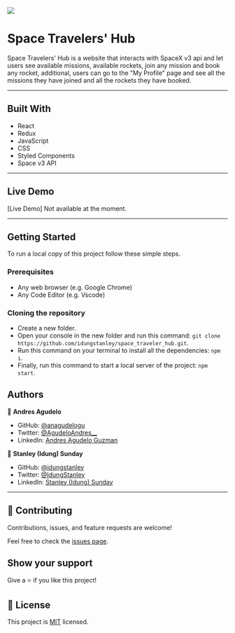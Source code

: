 ![](https://img.shields.io/badge/Microverse-blueviolet)

# Space Travelers' Hub

Space Travelers' Hub is a website that interacts with SpaceX v3 api and let users see available missions, available rockets, join any mission and book any rocket, additional, users can go to the "My Profile" page and see all the missions they have joined and all the rockets they have booked.

---

## Built With

- React
- Redux
- JavaScript
- CSS
- Styled Components
- Space v3 API

---

## Live Demo

[Live Demo] Not available at the moment.

---

## Getting Started

To run a local copy of this project follow these simple steps.

### Prerequisites

- Any web browser (e.g. Google Chrome)
- Any Code Editor (e.g. Vscode)

### Cloning the repository

- Create a new folder.
- Open your console in the new folder and run this command: `git clone https://github.com/idungstanley/space_traveler_hub.git`.
- Run this command on your terminal to install all the dependencies: `npm i`.
- Finally, run this command to start a local server of the project: `npm start`.

## Authors

👤 **Andres Agudelo**

- GitHub: [@anagudelogu](https://github.com/anagudelogu)
- Twitter: [@AgudeloAndres\_\_](https://twitter.com/AgudeloAndres__)
- LinkedIn: [Andres Agudelo Guzman](https://linkedin.com/in/aagst)

👤 **Stanley (Idung) Sunday**

- GitHub: [@idungstanley](https://github.com/idungstanley)
- Twitter: [@IdungStanley](https://twitter.com/IdungStanley)
- LinkedIn: [Stanley (Idung) Sunday](https://www.linkedin.com/in/sundaystanley56/)

---

## 🤝 Contributing

Contributions, issues, and feature requests are welcome!

Feel free to check the [issues page](https://github.com/idungstanley/space_traveler_hub/issues).

## Show your support

Give a ⭐️ if you like this project!

## 📝 License

This project is [MIT](./LICENSE) licensed.
